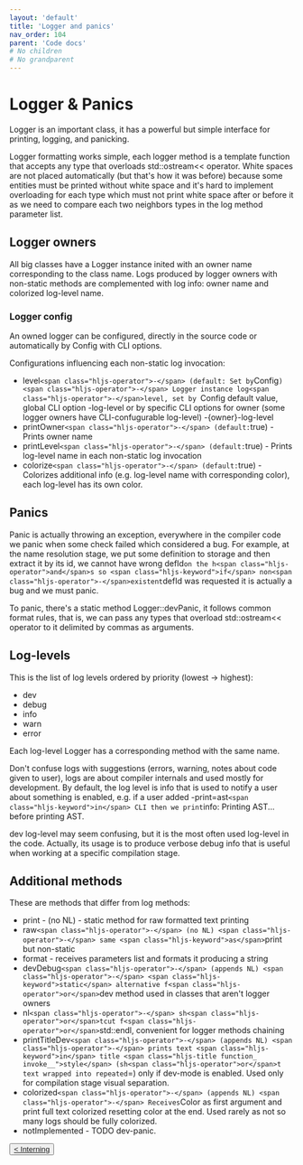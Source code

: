 ```yaml
---
layout: 'default'
title: 'Logger and panics'
nav_order: 104
parent: 'Code docs'
# No children
# No grandparent
---
```


# Logger & Panics

<span class="inline-code highlight-jc hljs">Logger</span> is an important class, it has a powerful but simple interface for printing, logging, and panicking.

Logger formatting works simple, each logger method is a template function that accepts any type that overloads
<span class="inline-code highlight-jc hljs">std::ostream<span class="hljs-operator">&lt;&lt;</span></span> operator. White spaces are not placed automatically (but that's how it was before) because some
entities must be printed without white space and it's hard to implement overloading for each type which must not print
white space after or before it as we need to compare each two neighbors types in the log method parameter list.

## Logger owners

All big classes have a Logger instance inited with an owner name corresponding to the class name. Logs produced by
logger owners with non-static methods are complemented with log info: owner name and colorized log-level name.

### Logger config

An owned logger can be configured, directly in the source code or automatically by Config with CLI options.

Configurations influencing each non-static log invocation:

* <span class="inline-code highlight-jc hljs">level` <span class="hljs-operator">-</span> (default: Set by `Config`) <span class="hljs-operator">-</span> Logger instance log<span class="hljs-operator">-</span>level, set by `Config</span> default value, global CLI option
  <span class="inline-code highlight-jc hljs"><span class="hljs-operator">-</span>log<span class="hljs-operator">-</span>level</span> or by specific CLI options for owner (some logger owners have CLI-confugurable log-level)
  <span class="inline-code highlight-jc hljs"><span class="hljs-operator">-</span>{owner}<span class="hljs-operator">-</span>log<span class="hljs-operator">-</span>level</span>
* <span class="inline-code highlight-jc hljs">printOwner` <span class="hljs-operator">-</span> (default: `<span class="hljs-literal">true</span></span>) - Prints owner name
* <span class="inline-code highlight-jc hljs">printLevel` <span class="hljs-operator">-</span> (default: `<span class="hljs-literal">true</span></span>) - Prints log-level name in each non-static log invocation
* <span class="inline-code highlight-jc hljs">col<span class="hljs-operator">or</span>ize` <span class="hljs-operator">-</span> (default: `<span class="hljs-literal">true</span></span>) - Colorizes additional info (e.g. log-level name with corresponding color), each
  log-level has its own color.

## Panics

Panic is actually throwing an exception, everywhere in the compiler code we panic when some check failed which
considered a bug. For example, at the name resolution stage, we put some definition to storage and then extract it by
its id, we cannot have wrong <span class="inline-code highlight-jc hljs">defId` on the h<span class="hljs-operator">and</span>s so <span class="hljs-keyword">if</span> non<span class="hljs-operator">-</span>existent `defId</span> was requested it is actually a bug and we
must panic.

To panic, there's a static method <span class="inline-code highlight-jc hljs">Logger::devPanic</span>, it follows common format rules, that is, we can pass any types
that overload <span class="inline-code highlight-jc hljs">std::ostream<span class="hljs-operator">&lt;&lt;</span></span> operator to it delimited by commas as arguments.

## Log-levels

This is the list of log levels ordered by priority (lowest -&gt; highest):

* <span class="inline-code highlight-jc hljs">dev</span>
* <span class="inline-code highlight-jc hljs">debug</span>
* <span class="inline-code highlight-jc hljs">info</span>
* <span class="inline-code highlight-jc hljs">warn</span>
* <span class="inline-code highlight-jc hljs">err<span class="hljs-operator">or</span></span>

Each log-level Logger has a corresponding method with the same name.

Don't confuse logs with suggestions (errors, warning, notes about code given to user), logs are about compiler internals
and used mostly for development. By default, the log level is <span class="inline-code highlight-jc hljs">info</span> that is used to notify a user about something is
enabled, e.g. if a user added <span class="inline-code highlight-jc hljs"><span class="hljs-operator">-</span>print<span class="hljs-operator">=</span>ast` <span class="hljs-keyword">in</span> CLI then we print `info: Printing AST<span class="hljs-operator">..</span><span class="hljs-operator">.</span></span> before printing AST.

<span class="inline-code highlight-jc hljs">dev</span> log-level may seem confusing, but it is the most often used log-level in the code. Actually, its usage is to
produce verbose debug info that is useful when working at a specific compilation stage.

## Additional methods

These are methods that differ from log methods:

* <span class="inline-code highlight-jc hljs">print</span> - (no NL) - static method for raw formatted text printing
* <span class="inline-code highlight-jc hljs">raw` <span class="hljs-operator">-</span> (no NL) <span class="hljs-operator">-</span> same <span class="hljs-keyword">as</span> `print</span> but non-static
* <span class="inline-code highlight-jc hljs">f<span class="hljs-operator">or</span>mat</span> - receives parameters list and formats it producing a string
* <span class="inline-code highlight-jc hljs">devDebug` <span class="hljs-operator">-</span> (appends NL) <span class="hljs-operator">-</span> <span class="hljs-keyword">static</span> alternative f<span class="hljs-operator">or</span> `dev</span> method used in classes that aren't logger owners
* <span class="inline-code highlight-jc hljs">nl` <span class="hljs-operator">-</span> sh<span class="hljs-operator">or</span>tcut f<span class="hljs-operator">or</span> `std::endl</span>, convenient for logger methods chaining
* <span class="inline-code highlight-jc hljs">printTitleDev` <span class="hljs-operator">-</span> (appends NL) <span class="hljs-operator">-</span> prints text <span class="hljs-keyword">in</span> title <span class="hljs-title function_ invoke__">style</span> (sh<span class="hljs-operator">or</span>t text wrapped into repeated `<span class="hljs-operator">=</span></span>) only if dev-mode is
  enabled. Used only for compilation stage visual separation.
* <span class="inline-code highlight-jc hljs">col<span class="hljs-operator">or</span>ized` <span class="hljs-operator">-</span> (appends NL) <span class="hljs-operator">-</span> Receives `Col<span class="hljs-operator">or</span></span> as first argument and print full text colorized resetting color at the
  end. Used rarely as not so many logs should be fully colorized.
* <span class="inline-code highlight-jc hljs"><span class="hljs-operator">not</span>Implemented</span> - TODO dev-panic.
<div class="nav-btn-block">
    <button class="nav-btn left">
    <a class="link" href="/Jacy-Dev-Book/code-docs/interning.html">< Interning</a>
</button>

    
</div>
